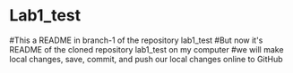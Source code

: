 # Lab1_test

#This a README in branch-1 of the repository lab1_test
#But now it's README of the cloned repository lab1_test on my computer
#we will make local changes, save, commit, and push our local changes online to GitHub

